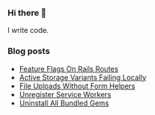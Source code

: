 ### Hi there 👋

I write code.

<!--
**wusher/wusher** is a ✨ _special_ ✨ repository because its `README.md` (this file) appears on your GitHub profile.

Here are some ideas to get you started:

- 🔭 I’m currently working on ...
- 🌱 I’m currently learning ...
- 👯 I’m looking to collaborate on ...
- 🤔 I’m looking for help with ...
- 💬 Ask me about ...
- 📫 How to reach me: ...
- 😄 Pronouns: ...
- ⚡ Fun fact: ...
-->


### Blog posts
<!-- BLOG-POST-LIST:START -->
- [Feature Flags On Rails Routes](https://wusher.github.io/notes/2022/09/04/2022-09-04_feature-flags-on-rails-routes/)
- [Active Storage Variants Failing Locally](https://wusher.github.io/notes/2022/09/02/2022-09-02_active-storage-variants-failing-locally/)
- [File Uploads Without Form Helpers](https://wusher.github.io/notes/2022/09/02/2022-09-02_file-uploads-without-form-helpers/)
- [Unregister Service Workers](https://wusher.github.io/notes/2022/09/01/2022-09-01_unregistering-service-workers/)
- [Uninstall All Bundled Gems](https://wusher.github.io/notes/2022/09/01/2022-09-01_uninstall-all-bundled-gems/)
<!-- BLOG-POST-LIST:END -->
